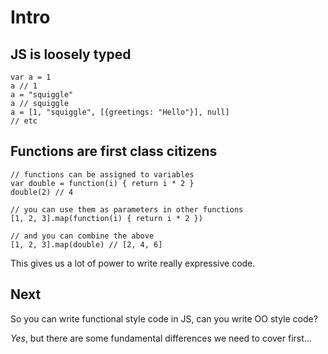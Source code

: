 # Intro

## JS is loosely typed

```
var a = 1
a // 1
a = "squiggle"
a // squiggle
a = [1, "squiggle", [{greetings: "Hello"}], null]
// etc
```

## Functions are first class citizens

```
// functions can be assigned to variables
var double = function(i) { return i * 2 }
double(2) // 4

// you can use them as parameters in other functions
[1, 2, 3].map(function(i) { return i * 2 })

// and you can combine the above
[1, 2, 3].map(double) // [2, 4, 6]
```

This gives us a lot of power to write really expressive code.

## Next

So you can write functional style code in JS, can you write OO style code?

*Yes*, but there are some fundamental differences we need to cover first...